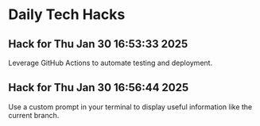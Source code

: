 # Daily Tech Hacks

## Hack for Thu Jan 30 16:53:33 2025
Leverage GitHub Actions to automate testing and deployment.

## Hack for Thu Jan 30 16:56:44 2025
Use a custom prompt in your terminal to display useful information like the current branch.


